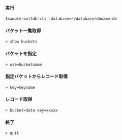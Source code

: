 
#### 実行

```
$sample-boltdb-cli -database=~/database/dbname.db
```

#### バケット一覧取得

```
> show buckets
```

#### バケットを指定

```
> use=bucketname
```

#### 指定バケットからレコード取得

```
> key=keyname
```

#### レコード取得

```
> bucket=data key=xxxxx
```

#### 終了

```
> quit
```

